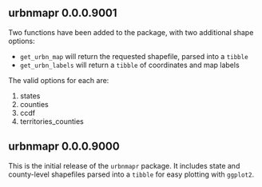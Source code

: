 ## urbnmapr 0.0.0.9001

Two functions have been added to the package, with two additional shape 
options:

* `get_urbn_map` will return the requested shapefile, parsed into a `tibble`
* `get_urbn_labels` will return a `tibble` of coordinates and map labels

The valid options for each are:

1. states
2. counties
3. ccdf
4. territories_counties

## urbnmapr 0.0.0.9000

This is the initial release of the `urbnmapr` package. It includes state and 
county-level shapefiles parsed into a `tibble` for easy plotting with 
`ggplot2`.  
